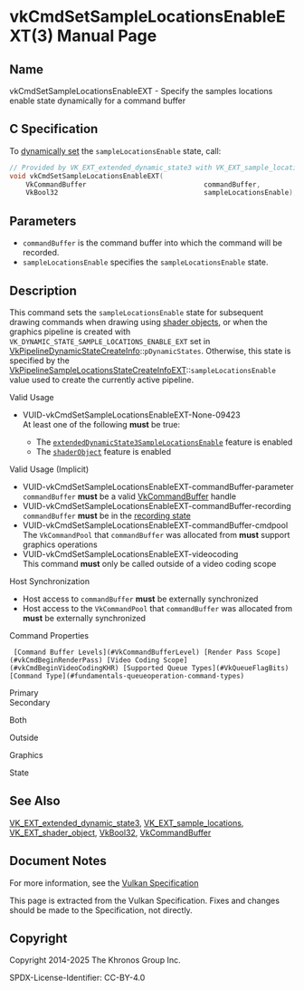 # vkCmdSetSampleLocationsEnableEXT(3) Manual Page

## Name

vkCmdSetSampleLocationsEnableEXT - Specify the samples locations enable state dynamically for a command buffer



## [](#_c_specification)C Specification

To [dynamically set](https://registry.khronos.org/vulkan/specs/latest/html/vkspec.html#pipelines-dynamic-state) the `sampleLocationsEnable` state, call:

```c++
// Provided by VK_EXT_extended_dynamic_state3 with VK_EXT_sample_locations, VK_EXT_sample_locations with VK_EXT_shader_object
void vkCmdSetSampleLocationsEnableEXT(
    VkCommandBuffer                             commandBuffer,
    VkBool32                                    sampleLocationsEnable);
```

## [](#_parameters)Parameters

- `commandBuffer` is the command buffer into which the command will be recorded.
- `sampleLocationsEnable` specifies the `sampleLocationsEnable` state.

## [](#_description)Description

This command sets the `sampleLocationsEnable` state for subsequent drawing commands when drawing using [shader objects](https://registry.khronos.org/vulkan/specs/latest/html/vkspec.html#shaders-objects), or when the graphics pipeline is created with `VK_DYNAMIC_STATE_SAMPLE_LOCATIONS_ENABLE_EXT` set in [VkPipelineDynamicStateCreateInfo](https://registry.khronos.org/vulkan/specs/latest/man/html/VkPipelineDynamicStateCreateInfo.html)::`pDynamicStates`. Otherwise, this state is specified by the [VkPipelineSampleLocationsStateCreateInfoEXT](https://registry.khronos.org/vulkan/specs/latest/man/html/VkPipelineSampleLocationsStateCreateInfoEXT.html)::`sampleLocationsEnable` value used to create the currently active pipeline.

Valid Usage

- [](#VUID-vkCmdSetSampleLocationsEnableEXT-None-09423)VUID-vkCmdSetSampleLocationsEnableEXT-None-09423  
  At least one of the following **must** be true:
  
  - The [`extendedDynamicState3SampleLocationsEnable`](#features-extendedDynamicState3SampleLocationsEnable) feature is enabled
  - The [`shaderObject`](#features-shaderObject) feature is enabled

Valid Usage (Implicit)

- [](#VUID-vkCmdSetSampleLocationsEnableEXT-commandBuffer-parameter)VUID-vkCmdSetSampleLocationsEnableEXT-commandBuffer-parameter  
  `commandBuffer` **must** be a valid [VkCommandBuffer](https://registry.khronos.org/vulkan/specs/latest/man/html/VkCommandBuffer.html) handle
- [](#VUID-vkCmdSetSampleLocationsEnableEXT-commandBuffer-recording)VUID-vkCmdSetSampleLocationsEnableEXT-commandBuffer-recording  
  `commandBuffer` **must** be in the [recording state](#commandbuffers-lifecycle)
- [](#VUID-vkCmdSetSampleLocationsEnableEXT-commandBuffer-cmdpool)VUID-vkCmdSetSampleLocationsEnableEXT-commandBuffer-cmdpool  
  The `VkCommandPool` that `commandBuffer` was allocated from **must** support graphics operations
- [](#VUID-vkCmdSetSampleLocationsEnableEXT-videocoding)VUID-vkCmdSetSampleLocationsEnableEXT-videocoding  
  This command **must** only be called outside of a video coding scope

Host Synchronization

- Host access to `commandBuffer` **must** be externally synchronized
- Host access to the `VkCommandPool` that `commandBuffer` was allocated from **must** be externally synchronized

Command Properties

     [Command Buffer Levels](#VkCommandBufferLevel) [Render Pass Scope](#vkCmdBeginRenderPass) [Video Coding Scope](#vkCmdBeginVideoCodingKHR) [Supported Queue Types](#VkQueueFlagBits) [Command Type](#fundamentals-queueoperation-command-types)

Primary  
Secondary

Both

Outside

Graphics

State

## [](#_see_also)See Also

[VK\_EXT\_extended\_dynamic\_state3](https://registry.khronos.org/vulkan/specs/latest/man/html/VK_EXT_extended_dynamic_state3.html), [VK\_EXT\_sample\_locations](https://registry.khronos.org/vulkan/specs/latest/man/html/VK_EXT_sample_locations.html), [VK\_EXT\_shader\_object](https://registry.khronos.org/vulkan/specs/latest/man/html/VK_EXT_shader_object.html), [VkBool32](https://registry.khronos.org/vulkan/specs/latest/man/html/VkBool32.html), [VkCommandBuffer](https://registry.khronos.org/vulkan/specs/latest/man/html/VkCommandBuffer.html)

## [](#_document_notes)Document Notes

For more information, see the [Vulkan Specification](https://registry.khronos.org/vulkan/specs/latest/html/vkspec.html#vkCmdSetSampleLocationsEnableEXT)

This page is extracted from the Vulkan Specification. Fixes and changes should be made to the Specification, not directly.

## [](#_copyright)Copyright

Copyright 2014-2025 The Khronos Group Inc.

SPDX-License-Identifier: CC-BY-4.0